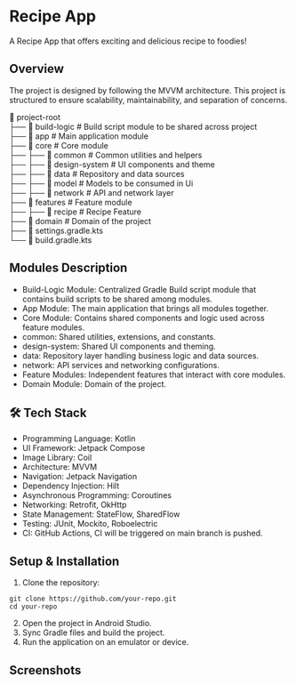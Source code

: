 # Recipe App

A Recipe App that offers exciting and delicious recipe to foodies!

## Overview
The project is designed by following the MVVM architecture. This project is structured to ensure scalability, maintainability, and separation of concerns.

📂 project-root<br>
├── 📂 build-logic        # Build script module to be shared across project<br>
├── 📂 app                # Main application module<br>
├── 📂 core               # Core module<br>
├── ├── 📂 common         # Common utilities and helpers<br>
├── ├── 📂 design-system  # UI components and theme<br>
├── ├── 📂 data           # Repository and data sources<br>
├── ├── 📂 model          # Models to be consumed  in Ui<br>
├── ├── 📂 network        # API and network layer<br>
├── 📂 features           # Feature module<br>
├── ├── 📂 recipe         # Recipe Feature<br>
├── 📂 domain             # Domain of the project<br>
├── 📄 settings.gradle.kts<br>
└── 📄 build.gradle.kts<br>

## Modules Description
- Build-Logic Module: Centralized Gradle Build script module that contains build scripts to be shared among modules.
- App Module: The main application that brings all modules together.
- Core Module: Contains shared components and logic used across feature modules.
- common: Shared utilities, extensions, and constants.
- design-system: Shared UI components and theming.
- data: Repository layer handling business logic and data sources.
- network: API services and networking configurations.
- Feature Modules: Independent features that interact with core modules.
- Domain Module: Domain of the project.

## 🛠️ Tech Stack
- Programming Language: Kotlin
- UI Framework: Jetpack Compose
- Image Library: Coil
- Architecture: MVVM
- Navigation: Jetpack Navigation
- Dependency Injection: Hilt
- Asynchronous Programming: Coroutines
- Networking: Retrofit, OkHttp
- State Management: StateFlow, SharedFlow
- Testing: JUnit, Mockito, Roboelectric
- CI: GitHub Actions, CI will be triggered on main branch is pushed.

## Setup & Installation

1. Clone the repository:
```
git clone https://github.com/your-repo.git 
cd your-repo
```
2. Open the project in Android Studio.
3. Sync Gradle files and build the project.
4. Run the application on an emulator or device.

## Screenshots